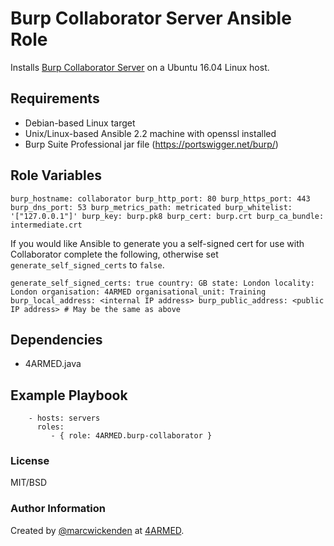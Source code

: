 # Burp Collaborator Server Ansible Role

Installs [Burp Collaborator Server](https://portswigger.net/burp/) on a Ubuntu 16.04 Linux host.

## Requirements

- Debian-based Linux target
- Unix/Linux-based Ansible 2.2 machine with openssl installed
- Burp Suite Professional jar file (https://portswigger.net/burp/)

## Role Variables

`
burp_hostname: collaborator
burp_http_port: 80
burp_https_port: 443
burp_dns_port: 53
burp_metrics_path: metricated
burp_whitelist: '["127.0.0.1"]'
burp_key: burp.pk8
burp_cert: burp.crt
burp_ca_bundle: intermediate.crt
`

If you would like Ansible to generate you a self-signed cert for use with Collaborator complete the following, otherwise set `generate_self_signed_certs` to `false`.

`
generate_self_signed_certs: true
country: GB
state: London
locality: London
organisation: 4ARMED
organisational_unit: Training
burp_local_address: <internal IP address>
burp_public_address: <public IP address> # May be the same as above
`

## Dependencies

- 4ARMED.java

## Example Playbook

```
    - hosts: servers
      roles:
         - { role: 4ARMED.burp-collaborator }
```

### License

MIT/BSD

### Author Information

Created by [@marcwickenden](https://twitter.com/marcwickenden) at [4ARMED](https://www.4armed.com/).

